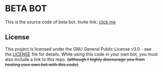 # BETA BOT

This is the source code of beta bot.
Invite link: [click me](https://discord.com/oauth2/authorize?client_id=1030626357669011557&permissions=8&scope=bot&applications.commands)

## License

This project is licensed under the GNU General Public License v3.0 - see the [LICENSE](LICENSE) file for details.
While using this code in your own bot, you must also include a link to this repo.
~~(although I highly discourage you from hosting your own bot with this code)~~
